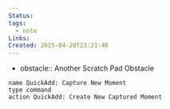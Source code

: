 ```yaml
---
Status: 
tags:
  - note
Links: 
Created: 2025-04-20T23:21:46
---
```

- obstacle:: Another Scratch Pad Obstacle

```button
name QuickAdd: Capture New Moment
type command
action QuickAdd: Create New Captured Moment
```
